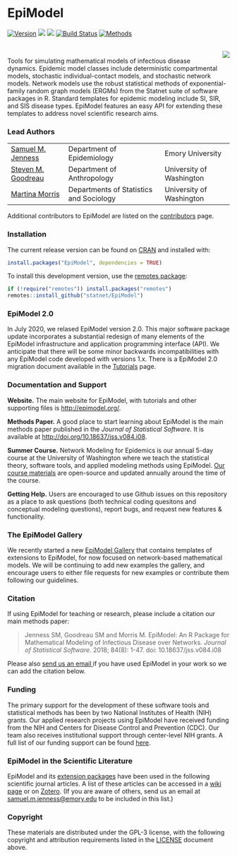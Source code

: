 # EpiModel

[![Version](http://img.shields.io/badge/Version-2.1.0-orange.svg?style=flat)](https://github.com/statnet/EpiModel/releases/tag/v2.1.0) 
[![](http://cranlogs.r-pkg.org/badges/EpiModel?color=blue)](http://cran.rstudio.com/web/packages/EpiModel/index.html) 
[![](http://cranlogs.r-pkg.org/badges/grand-total/EpiModel?color=blue)](http://cran.rstudio.com/web/packages/EpiModel/index.html) 
[![Build Status](https://github.com/statnet/EpiModel/workflows/R-CMD-check/badge.svg)](https://github.com/statnet/EpiModel/actions) 
[![Methods](https://img.shields.io/badge/docs-Methods-943ad8.svg)](http://doi.org/10.18637/jss.v084.i08)

<br> <img src="http://www.epimodel.org/movie.gif" align="right"/>

Tools for simulating mathematical models of infectious disease dynamics. Epidemic model classes include deterministic compartmental models, stochastic individual-contact models, and stochastic network models. Network models use the robust statistical methods of exponential-family random graph models (ERGMs) from the Statnet suite of software packages in R. Standard templates for epidemic modeling include SI, SIR, and SIS disease types. EpiModel features an easy API for extending these templates to address novel scientific research aims.

### Lead Authors

|                                                               |                                         |                          |
|---------------------------------------------------------------|-----------------------------------------|--------------------------|
| [Samuel M. Jenness](http://samueljenness.org/)                | Department of Epidemiology              | Emory University         |
| [Steven M. Goodreau](http://faculty.washington.edu/goodreau/) | Department of Anthropology              | University of Washington |
| [Martina Morris](http://faculty.washington.edu/morrism/)      | Departments of Statistics and Sociology | University of Washington |

Additional contributors to EpiModel are listed on the [contributors](https://github.com/statnet/EpiModel/graphs/contributors) page.

### Installation

The current release version can be found on <a href="http://cran.r-project.org/web/packages/EpiModel/index.html" target="_blank">CRAN</a> and installed with:

``` r
install.packages("EpiModel", dependencies = TRUE)
```

To install this development version, use the <a href="https://github.com/r-lib/remotes" target="_blank">remotes package</a>:

``` r
if (!require("remotes")) install.packages("remotes")
remotes::install_github("statnet/EpiModel")
```

### EpiModel 2.0

In July 2020, we relased EpiModel version 2.0. This major software package update incorporates a substantial redesign of many elements of the EpiModel infrastructure and application programming interface (API). We anticipate that there will be some minor backwards incompatibilities with any EpiModel code developed with versions 1.x. There is a EpiModel 2.0 migration document available in the <a href="http://www.epimodel.org/tut.html" target="_blank"> Tutorials</a> page.

### Documentation and Support

**Website.** The main website for EpiModel, with tutorials and other supporting files is <a href="http://epimodel.org/" target="_blank">http://epimodel.org/</a>.

**Methods Paper.** A good place to start learning about EpiModel is the main methods paper published in the *Journal of Statistical Software.* It is available at <a href="http://doi.org/10.18637/jss.v084.i08" target="_blank">http://doi.org/10.18637/jss.v084.i08</a>.

**Summer Course.** Network Modeling for Epidemics is our annual 5-day course at the University of Washington where we teach the statistical theory, software tools, and applied modeling methods using EpiModel. <a href="http://statnet.github.io/nme/" target="_blank">Our course materials</a> are open-source and updated annually around the time of the course.

**Getting Help.** Users are encouraged to use Github issues on this repository as a place to ask questions (both technical coding quesitons and conceptual modeling questions), report bugs, and request new features & functionality.

### The EpiModel Gallery

We recently started a new <a href="https://github.com/statnet/EpiModel-Gallery" target="_blank">EpiModel Gallery</a> that contains templates of extensions to EpiModel, for now focused on network-based mathematical models. We will be continuing to add new examples the gallery, and encourage users to either file requests for new examples or contribute them following our guidelines.

### Citation

If using EpiModel for teaching or research, please include a citation our main methods paper:

> Jenness SM, Goodreau SM and Morris M. EpiModel: An R Package for Mathematical Modeling of Infectious Disease over Networks. *Journal of Statistical Software.* 2018; 84(8): 1-47. doi: 10.18637/jss.v084.i08

Please also <a href="mailto:samuel.m.jenness@emory.edu?Subject=We Used EpiModel in Our Study!" target="_top">send us an email </a> if you have used EpiModel in your work so we can add the citation below.

### Funding

The primary support for the development of these software tools and statistical methods has been by two National Institutes of Health (NIH) grants. Our applied research projects using EpiModel have received funding from the NIH and Centers for Disease Control and Prevention (CDC). Our team also receives institutional support through center-level NIH grants. A full list of our funding support can be found [here](https://github.com/statnet/EpiModel/wiki/EpiModel-Funding).

### EpiModel in the Scientific Literature

EpiModel and its [extension packages](https://github.com/statnet/EpiModelHIV) have been used in the following scientific journal articles. A list of these articles can be accessed in a [wiki page](https://github.com/statnet/EpiModel/wiki/EpiModel-in-the-Scientific-Literature) or on [Zotero](https://www.zotero.org/groups/2486200/epimodel_literature/library). (If you are aware of others, send us an email at [samuel.m.jenness\@emory.edu](mailto:samuel.m.jenness@emory.edu) to be included in this list.)

### Copyright

These materials are distributed under the GPL-3 license, with the following copyright and attribution requirements listed in the [LICENSE](https://github.com/statnet/EpiModel/blob/master/LICENSE.md) document above.
